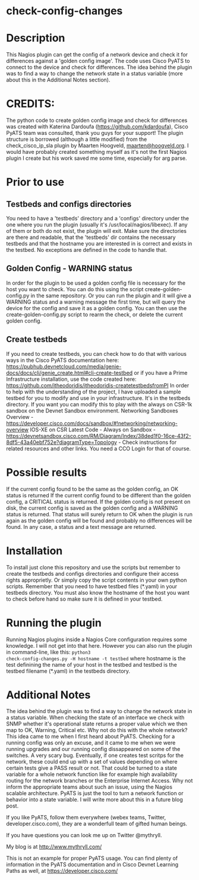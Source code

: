 # check-config-changes
# Description
This Nagios plugin can get the config of a network device and check it for differences against a 'golden config image'.
The code uses Cisco PyATS to connect to the device and check for differences. The idea behind the plugin was to find a way to change the network state in a status variable (more about this in the Additional Notes section).
# CREDITS:
The python code to create golden config image and check for differences was created with Katerina Dardoufa (https://github.com/kdardoufa), Cisco PyATS team was consulted, thank you guys for your support!
The plugin structure is borrowed (although a little modified) from the check_cisco_ip_sla plugin by Maarten Hoogveld, maarten@hoogveld.org. I would have probably created something myself as it's not the first Nagios plugin I create but his work saved me some time, especially for arg parse.
# Prior to use
## Testbeds and configs directories
You need to have a 'testbeds' directory and a 'configs' directory under the one where you run the plugin (usually it's /usr/local/nagios/libexec). If any of them or both do not exist, the plugin will exit. Make sure the directories are there and readable, that the 'testbeds' dir contains the necessary testbeds and that the hostname you are interested in is correct and exists in the testbed. No exceptions are defined in the code to handle that.
## Golden Config - WARNING status
In order for the plugin to be used a golden config file is necessary for the host you want to check.
You can do this using the script create-golden-config.py in the same repository.
Or you can run the plugin and it will give a WARNING status and a warning message the first time, but will query the device for the config and save it as a golden config.
You can then use the create-golden-config.py script to rearm the check, or delete the current golden config.
## Create testbeds
If you need to create testbeds, you can check how to do that with various ways in the Cisco PyATS documentation here:
https://pubhub.devnetcloud.com/media/genie-docs/docs/cli/genie_create.html#cli-create-testbed
or if you have a Prime Infrastructure installation, use the code created here:
https://github.com/itheodoridis/itheodoridis-createtestbedsfromPI
In order to help with the understanding of the project, I have uploaded a sample testbed for you to modify and use in your infrastructure. It's in the testbeds directory. 
If you want you can modify this to play with the always on CSR-1k sandbox on the Devnet Sandbox environment.
Networking Sandboxes Overview - https://developer.cisco.com/docs/sandbox/#!networking/networking-overview
IOS-XE on CSR Latest Code - Always on Sandbox - https://devnetsandbox.cisco.com/RM/Diagram/Index/38ded1f0-16ce-43f2-8df5-43a40ebf752e?diagramType=Topology - Check instructions for related resources and other links. You need a CCO Login for that of course.


# Possible results
If the current config found to be the same as the golden config, an OK status is returned
If the current config found to be different than the golden config, a CRITICAL status is returned.
If the golden config is not present on disk, the current config is saved as the golden config and a WARNING status is returned. That status will surely return to OK when the plugin is run again as the golden config will be found and probably no differences will be found.
In any case, a status and a text message are returned.

# Installation
To install just clone this repository and use the scripts but remember to create the testbeds and configs directories and configure their access rights approprietly. Or simply copy the script contents in your own python scripts.
Remember that you need to have testbed files (*.yaml) in your testbeds directory. You must also know the hostname of the host you want to check before hand so make sure it is defined in your testbed.

# Running the plugin
Running Nagios plugins inside a Nagios Core configuration requires some knowledge. I will not get into that here. However you can also run the plugin in command-line, like this:
<code>python3 check-config-changes.py -H hostname -t testbed</code>
where hostname is the test definining the name of your host in the testbed and testbed is the testbed filename (*.yaml) in the testbeds directory.

# Additional Notes
The idea behind the plugin was to find a way to change the network state in a status variable. When checking the state of an interface we check with SNMP whether it's operational state returns a proper value which we then map to OK, Warning, Critical etc. Why not do this with the whole network? This idea came to me when I first heard about PyATS. Checking for a running config was only an excuse, and it came to me when we were running upgrades and our running config dissappeared on some of the switches. A very scary bug. 
Eventually, if one creates test scritps for the network, these could end up with a set of values depending on where certain tests give a PASS result or not. That could be turned to a state variable for a whole network function like for example high availability routing for the network branches or the Enterprise Internet Access. Why not inform the appropriate teams about such an issue, using the Nagios scalable architecture. PyATS is just the tool to turn a network function or behavior into a state variable. I will write more about this in a future blog post. 

If you like PyATS, follow them everywhere (webex teams, Twitter, developer.cisco.com), they are a wonderfull team of gifted human beings.

If you have questions you can look me up on Twitter @mythryll. 

My blog is at http://www.mythryll.com/

This is not an example for proper PyATS usage. You can find plenty of information in the PyATS documentation and in Cisco Devnet Learning Paths as well, at https://developer.cisco.com/

